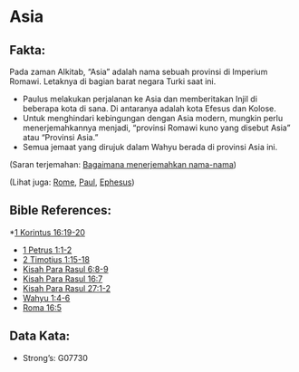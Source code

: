 # Asia

## Fakta:

Pada zaman Alkitab, “Asia” adalah nama sebuah provinsi di Imperium Romawi. Letaknya di bagian barat negara Turki saat ini.

* Paulus melakukan perjalanan ke Asia dan memberitakan Injil di beberapa kota di sana. Di antaranya adalah kota Efesus dan Kolose.
* Untuk menghindari kebingungan dengan Asia modern, mungkin perlu menerjemahkannya menjadi, “provinsi Romawi kuno yang disebut Asia” atau “Provinsi Asia.”
* Semua jemaat yang dirujuk dalam Wahyu berada di provinsi Asia ini.

(Saran terjemahan: [Bagaimana menerjemahkan nama-nama](rc://en/ta/man/translate/translate-names))

(Lihat juga: [Rome](../names/rome.md), [Paul](../names/paul.md), [Ephesus](../names/ephesus.md))

## Bible References:

*[1 Korintus 16:19-20](rc://en/tn/help/1co/16/19)
* [1 Petrus 1:1-2](rc://en/tn/help/1pe/01/01)
* [2 Timotius 1:15-18](rc://en/tn/help/2ti/01/15)
* [Kisah Para Rasul 6:8-9](rc://en/tn/help/act/06/08)
* [Kisah Para Rasul 16:7](rc://en/tn/help/act/16/07)
* [Kisah Para Rasul 27:1-2](rc://en/tn/help/act/27/01)
* [Wahyu 1:4-6](rc://en/tn/help/rev/01/04)
* [Roma 16:5](rc://en/tn/help/rom/16/05)

## Data Kata:

* Strong’s: G07730
